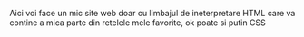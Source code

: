 Aici voi face un mic site web doar cu limbajul de ineterpretare HTML care va contine a mica parte din retelele mele favorite, ok poate si putin CSS
